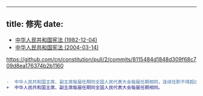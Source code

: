 ---
title: 修宪
date:
--


- [中华人民共和国宪法 (1982-12-04)](http://cn.github.io/constitution/1982-12-04.html)
- [中华人民共和国宪法 (2004-03-14)](http://cn.github.io/constitution/2004-03-14.html)


https://github.com/cn/constitution/pull/2/commits/8115484d1848d309f68c709d8ea176374b2b1160


```diff

-  中华人民共和国主席、副主席每届任期同全国人民代表大会每届任期相同，连续任职不得超过两届。
+  中华人民共和国主席、副主席每届任期同全国人民代表大会每届任期相同。
```
